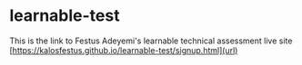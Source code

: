 # learnable-test
This is the link to Festus Adeyemi's learnable technical assessment live site [https://kalosfestus.github.io/learnable-test/signup.html](url)
